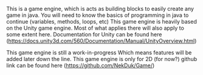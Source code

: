 This is a game engine, which is acts as building blocks to easily create any game in java.
You will need to know the basics of programming in java to continue (variables, methods, loops, etc)
This game engine is heavily based on the Unity game engine.
Most of what applies there will also apply to some extent here.
Documentation for Unity can be found here (https://docs.unity3d.com/560/Documentation/Manual/UnityOverview.html)

This game engine is still a work-in-progress
Which means features will be added later down the line. This game engine is only for 2D (for now?)
github link can be found here (https://github.com/NekDuk/Game/)
